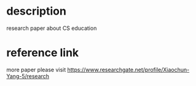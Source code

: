 # description
research paper about CS education
# reference link
more paper please visit  https://www.researchgate.net/profile/Xiaochun-Yang-5/research
